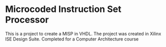# Microcoded Instruction Set Processor

This is a project to create a MISP in VHDL. The project was created in Xilinx ISE Design Suite. Completed for a Computer Architecture course